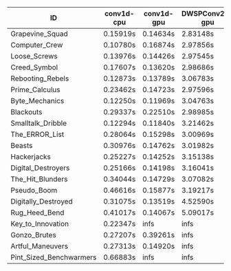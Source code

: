 |ID|conv1d-cpu|conv1d-gpu|DWSPConv2D-gpu|gemm-gpu|avg|
|-|-|-|-|-|-|
|Grapevine_Squad|0.15919s|0.14634s|2.83148s|1.76203s|1.22476s|
|Computer_Crew|0.10780s|0.16874s|2.97856s|1.76385s|1.25474s|
|Loose_Screws|0.13976s|0.14426s|2.97545s|1.78532s|1.26120s|
|Creed_Symbol|0.17607s|0.13620s|2.98686s|1.78494s|1.27102s|
|Rebooting_Rebels|0.12873s|0.13789s|3.06783s|1.75816s|1.27315s|
|Prime_Calculus|0.23462s|0.14723s|2.97596s|1.75448s|1.27807s|
|Byte_Mechanics|0.12250s|0.11969s|3.04763s|1.84433s|1.28354s|
|Blackouts|0.29337s|0.22510s|2.98985s|1.75213s|1.31511s|
|Smalltalk_Dribble|0.12294s|0.11840s|3.21462s|1.85655s|1.32813s|
|The_ERROR_List|0.28064s|0.15298s|3.00969s|1.96870s|1.35300s|
|Beasts|0.30976s|0.14762s|3.01982s|2.01805s|1.37381s|
|Hackerjacks|0.25227s|0.14252s|3.15138s|1.96377s|1.37748s|
|Digital_Destroyers|0.25166s|0.14198s|3.16041s|1.97395s|1.38200s|
|The_Hit_Blunders|0.34044s|0.14729s|3.07082s|1.98536s|1.38598s|
|Pseudo_Boom|0.46616s|0.15877s|3.19217s|1.98998s|1.45177s|
|Digitally_Destroyed|0.31075s|0.13519s|4.52590s|2.65427s|1.90653s|
|Rug_Heed_Bend|0.41017s|0.14067s|5.09017s|4.45856s|2.52489s|
|Key_to_Innovation|0.22347s|infs|infs|2.61427s|infs|
|Gonzo_Brutes|0.27207s|0.39261s|infs|4.58851s|infs|
|Artful_Maneuvers|0.27313s|0.14920s|infs|1.77079s|infs|
|Pint_Sized_Benchwarmers|0.66883s|infs|infs|4.55312s|infs|
